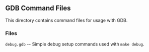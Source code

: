 ---
---
## GDB Command Files

This directory contains command files for usage with GDB.

### Files

`debug.gdb` -- Simple debug setup commands used with `make debug`.